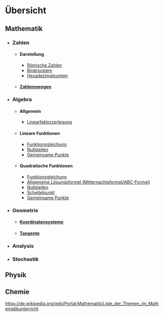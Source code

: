 <link rel="stylesheet" type="text/css" href="main.css" /><!-- ← relative path to custom css -->

# Übersicht

## Mathematik
* ### Zahlen
    * #### Darstellung
        * [Römische Zahlen]()
        * [Binärsystem]()
        * [Hexadezimalsystem]()
    * #### [Zahlenmengen]()
* ### Algebra
    * #### Allgemein
        * [Linearfaktorzerlegung]()
    * #### Lineare Funktionen
        * [Funktionsgleichung]()
        * [Nullstellen]()
        * [Gemeinsame Punkte]()
    * #### Quadratische Funktionen
        * [Funktionsgleichung]()
        * [Allgemeine Lösungsformel (Mitternachtsformel/ABC-Formel)]()
        * [Nullstellen]()
        * [Scheitelpunkt]()
        * [Gemeinsame Punkte]()
    
* ### Geometrie
    * #### [Koordinatensysteme]()
    * #### [Tangente](mathematik/geometrie/tangente.md)
* ### Analysis
* ### Stochastik

## Physik

## Chemie

https://de.wikipedia.org/wiki/Portal:Mathematik/Liste_der_Themen_im_Mathematikunterricht